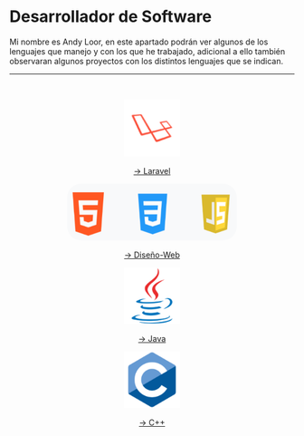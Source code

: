 # Desarrollador de Software

Mi nombre es Andy Loor, en este apartado podrán ver algunos de los lenguajes que manejo y con los que he trabajado, adicional a ello también observaran algunos proyectos con los distintos lenguajes que se indican.
<br>
<hr>
<br>
<p align="center"><img src="https://github.com/Andineitor/Andy_Loor/blob/Portafolio/asset/laravel_icon_130892.png" alt="Laravel" style="height: 100px; width: 100px;"></p>

<p align="center"><a  href="https://github.com/Andineitor/Andy_Loor/tree/Laravel" style="center">-> Laravel</a></p>

<p align="center"><img src="https://github.com/Andineitor/Andy_Loor/blob/Portafolio/asset/disenio.png" alt="Laravel" style="height: 100px; width: 300px; border-radius: 25px;"></p>

<p align="center"><a  href="https://github.com/Andineitor/Andy_Loor/tree/dise%C3%B1o-web" style=" ">-> Diseño-Web</a></p>

<p align="center"><img src="https://github.com/Andineitor/Andy_Loor/blob/Portafolio/asset/java.png" alt="Laravel" style="height: 100px; width: 100px;"></p>

<p align="center"><a  href="https://github.com/Andineitor/Andy_Loor/tree/Java" style="center ">-> Java</a></p>

<p align="center"><img src="https://github.com/Andineitor/Andy_Loor/blob/Portafolio/asset/c.png" alt="Laravel" style="height: 100px; width: 100px;"></p>

<p align="center"><a  href="https://github.com/Andineitor/Andy_Loor/tree/C++" style="center background-color: white;">-> C++</a></p>
